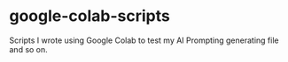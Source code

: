 # google-colab-scripts
Scripts I wrote using Google Colab to test my AI Prompting generating file and so on.
